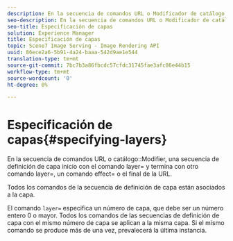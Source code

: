 ```yaml
---
description: En la secuencia de comandos URL o Modificador de catálogo, una secuencia de definición de capa inicio con el comando layer= y termina con otro comando layer=, un comando effect= o el final de la dirección URL.
seo-description: En la secuencia de comandos URL o Modificador de catálogo, una secuencia de definición de capa inicio con el comando layer= y termina con otro comando layer=, un comando effect= o el final de la dirección URL.
seo-title: Especificación de capas
solution: Experience Manager
title: Especificación de capas
topic: Scene7 Image Serving - Image Rendering API
uuid: 86ece2a6-5b91-4a24-baaa-542d9ae1e544
translation-type: tm+mt
source-git-commit: 7bc7b3a86fbcdc57cfdc31745fae3afc06e44b15
workflow-type: tm+mt
source-wordcount: '0'
ht-degree: 0%

---
```



# Especificación de capas{#specifying-layers}

En la secuencia de comandos URL o catálogo::Modifier, una secuencia de definición de capa inicio con el comando layer= y termina con otro comando layer=, un comando effect= o el final de la URL.

Todos los comandos de la secuencia de definición de capa están asociados a la capa.

El comando `layer=` especifica un número de capa, que debe ser un número entero 0 o mayor. Todos los comandos de las secuencias de definición de capa con el mismo número de capa se aplican a la misma capa. Si el mismo comando se produce más de una vez, prevalecerá la última instancia.
